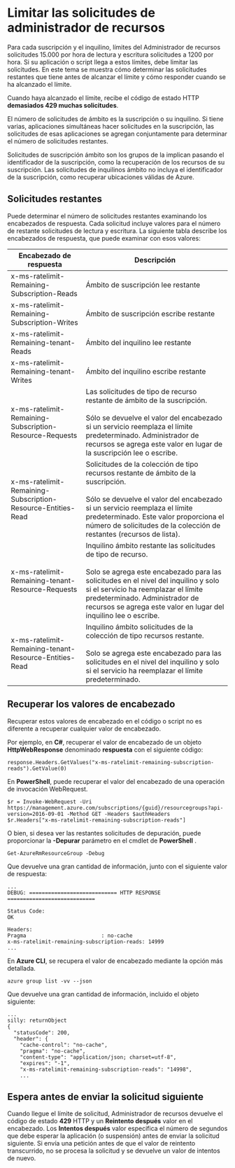 <properties
   pageTitle="Límites de solicitud de administrador de recursos Azure | Microsoft Azure"
   description="Describe cómo utilizar límite con el Administrador de recursos de Azure solicitudes cuando se han alcanzado los límites de suscripción."
   services="azure-resource-manager"
   documentationCenter="na"
   authors="tfitzmac"
   manager="timlt"
   editor="tysonn"/>

<tags
   ms.service="azure-resource-manager"
   ms.devlang="na"
   ms.topic="article"
   ms.tgt_pltfrm="na"
   ms.workload="na"
   ms.date="10/07/2016"
   ms.author="tomfitz"/>

# <a name="throttling-resource-manager-requests"></a>Limitar las solicitudes de administrador de recursos

Para cada suscripción y el inquilino, límites del Administrador de recursos solicitudes 15.000 por hora de lectura y escritura solicitudes a 1200 por hora. Si su aplicación o script llega a estos límites, debe limitar las solicitudes. En este tema se muestra cómo determinar las solicitudes restantes que tiene antes de alcanzar el límite y cómo responder cuando se ha alcanzado el límite.

Cuando haya alcanzado el límite, recibe el código de estado HTTP **demasiados 429 muchas solicitudes**.

El número de solicitudes de ámbito es la suscripción o su inquilino. Si tiene varias, aplicaciones simultáneas hacer solicitudes en la suscripción, las solicitudes de esas aplicaciones se agregan conjuntamente para determinar el número de solicitudes restantes.

Solicitudes de suscripción ámbito son los grupos de la implican pasando el identificador de la suscripción, como la recuperación de los recursos de su suscripción. Las solicitudes de inquilinos ámbito no incluya el identificador de la suscripción, como recuperar ubicaciones válidas de Azure.

## <a name="remaining-requests"></a>Solicitudes restantes

Puede determinar el número de solicitudes restantes examinando los encabezados de respuesta. Cada solicitud incluye valores para el número de restante solicitudes de lectura y escritura. La siguiente tabla describe los encabezados de respuesta, que puede examinar con esos valores:

| Encabezado de respuesta | Descripción |
| --------------- | ----------- |
| x-ms-ratelimit-Remaining-Subscription-Reads | Ámbito de suscripción lee restante |
| x-ms-ratelimit-Remaining-Subscription-Writes | Ámbito de suscripción escribe restante |
| x-ms-ratelimit-Remaining-tenant-Reads | Ámbito del inquilino lee restante |
| x-ms-ratelimit-Remaining-tenant-Writes | Ámbito del inquilino escribe restante |
| x-ms-ratelimit-Remaining-Subscription-Resource-Requests | Las solicitudes de tipo de recurso restante de ámbito de la suscripción.<br /><br />Sólo se devuelve el valor del encabezado si un servicio reemplaza el límite predeterminado. Administrador de recursos se agrega este valor en lugar de la suscripción lee o escribe. |
| x-ms-ratelimit-Remaining-Subscription-Resource-Entities-Read | Solicitudes de la colección de tipo recursos restante de ámbito de la suscripción.<br /><br />Sólo se devuelve el valor del encabezado si un servicio reemplaza el límite predeterminado. Este valor proporciona el número de solicitudes de la colección de restantes (recursos de lista). |
| x-ms-ratelimit-Remaining-tenant-Resource-Requests | Inquilino ámbito restante las solicitudes de tipo de recurso.<br /><br />Solo se agrega este encabezado para las solicitudes en el nivel del inquilino y solo si el servicio ha reemplazar el límite predeterminado. Administrador de recursos se agrega este valor en lugar del inquilino lee o escribe. |
| x-ms-ratelimit-Remaining-tenant-Resource-Entities-Read | Inquilino ámbito solicitudes de la colección de tipo recursos restante.<br /><br />Solo se agrega este encabezado para las solicitudes en el nivel del inquilino y solo si el servicio ha reemplazar el límite predeterminado. |

## <a name="retrieving-the-header-values"></a>Recuperar los valores de encabezado

Recuperar estos valores de encabezado en el código o script no es diferente a recuperar cualquier valor de encabezado. 

Por ejemplo, en **C#**, recuperar el valor de encabezado de un objeto **HttpWebResponse** denominado **respuesta** con el siguiente código:

    response.Headers.GetValues("x-ms-ratelimit-remaining-subscription-reads").GetValue(0)

En **PowerShell**, puede recuperar el valor del encabezado de una operación de invocación WebRequest.

    $r = Invoke-WebRequest -Uri https://management.azure.com/subscriptions/{guid}/resourcegroups?api-version=2016-09-01 -Method GET -Headers $authHeaders
    $r.Headers["x-ms-ratelimit-remaining-subscription-reads"]
    
O bien, si desea ver las restantes solicitudes de depuración, puede proporcionar la **-Depurar** parámetro en el cmdlet de **PowerShell** .

    Get-AzureRmResourceGroup -Debug
    
Que devuelve una gran cantidad de información, junto con el siguiente valor de respuesta:

    ...
    DEBUG: ============================ HTTP RESPONSE ============================

    Status Code:
    OK

    Headers:
    Pragma                        : no-cache
    x-ms-ratelimit-remaining-subscription-reads: 14999
    ...

En **Azure CLI**, se recupera el valor de encabezado mediante la opción más detallada.

    azure group list -vv --json

Que devuelve una gran cantidad de información, incluido el objeto siguiente:

    ...
    silly: returnObject
    {
      "statusCode": 200,
      "header": {
        "cache-control": "no-cache",
        "pragma": "no-cache",
        "content-type": "application/json; charset=utf-8",
        "expires": "-1",
        "x-ms-ratelimit-remaining-subscription-reads": "14998",
        ...

## <a name="waiting-before-sending-next-request"></a>Espera antes de enviar la solicitud siguiente

Cuando llegue el límite de solicitud, Administrador de recursos devuelve el código de estado **429** HTTP y un **Reintento después** valor en el encabezado. Los **Intentos después** valor especifica el número de segundos que debe esperar la aplicación (o suspensión) antes de enviar la solicitud siguiente. Si envía una petición antes de que el valor de reintento transcurrido, no se procesa la solicitud y se devuelve un valor de intentos de nuevo.
